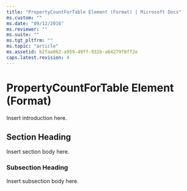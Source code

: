 ```yaml
---
title: "PropertyCountForTable Element (Format) | Microsoft Docs"
ms.custom: ""
ms.date: "09/12/2016"
ms.reviewer: ""
ms.suite: ""
ms.tgt_pltfrm: ""
ms.topic: "article"
ms.assetid: b2faa062-a959-49ff-932b-a64279f8ff2e
caps.latest.revision: 4
---
```

# PropertyCountForTable Element (Format)

Insert introduction here.

## Section Heading

Insert section body here.

### Subsection Heading

Insert subsection body here.
